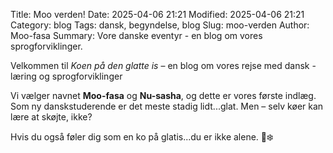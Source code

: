Title: Moo verden!
Date: 2025-04-06 21:21
Modified: 2025-04-06 21:21
Category: blog
Tags: dansk, begyndelse, blog
Slug: moo-verden
Author: Moo-fasa
Summary: Vore danske eventyr - en blog om vores sprogforviklinger.

Velkommen til *Koen på den glatte is* – en blog om vores rejse med dansk - læring og sprogforviklinger

Vi vælger navnet **Moo-fasa** og **Nu-sasha**, og dette er vores første indlæg. Som ny danskstuderende er det meste stadig lidt...glat. Men – selv køer kan lære at skøjte, ikke?

Hvis du også føler dig som en ko på glatis...du er ikke alene. 🐄❄️


